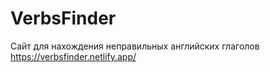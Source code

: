 # VerbsFinder
Сайт для нахождения неправильных английских глаголов
https://verbsfinder.netlify.app/
